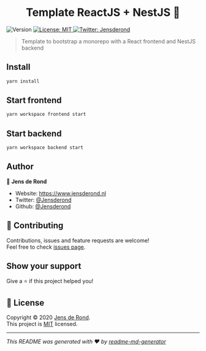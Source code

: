 <h1 align="center">Template ReactJS + NestJS 💼</h1>
<p>
  <img alt="Version" src="https://img.shields.io/badge/version-0.1-blue.svg?cacheSeconds=2592000" />
  <a href="LICENSE" target="_blank">
    <img alt="License: MIT" src="https://img.shields.io/badge/License-MIT-yellow.svg" />
  </a>
  <a href="https://twitter.com/Jensderond" target="_blank">
    <img alt="Twitter: Jensderond" src="https://img.shields.io/twitter/follow/Jensderond.svg?style=social" />
  </a>
</p>

> Template to bootstrap a monorepo with a React frontend and NestJS backend

## Install

```sh
yarn install
```

## Start frontend

```sh
yarn workspace frontend start
```

## Start backend

```sh
yarn workspace backend start
```

## Author

👤 **Jens de Rond**

* Website: https://www.jensderond.nl
* Twitter: [@Jensderond](https://twitter.com/Jensderond)
* Github: [@Jensderond](https://github.com/Jensderond)

## 🤝 Contributing

Contributions, issues and feature requests are welcome!<br />Feel free to check [issues page](https://github.com/Jensderond/react-nestjs-template/issues). 

## Show your support

Give a ⭐️ if this project helped you!

## 📝 License

Copyright © 2020 [Jens de Rond](https://github.com/Jensderond).<br />
This project is [MIT](https://github.com/Jensderond/LICENSE) licensed.

***
_This README was generated with ❤️ by [readme-md-generator](https://github.com/kefranabg/readme-md-generator)_